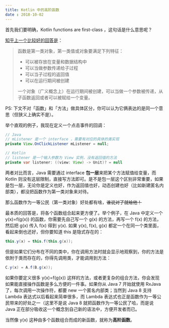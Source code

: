 ```yaml
---
title: Kotlin 中的高阶函数
date : 2018-10-02
---
```


首先我们要明确，Kotlin functions are first-class ，这句话是什么意思呢？

[知乎上一个比较好的回答是](https://www.zhihu.com/question/19959217/answer/13482599)：

> 函数是第一类对象，第一类值或对象要满足下列特征：
>
> - 可以被存放在变量和数据结构中
> - 可以当做参数传递给子过程
> - 可以当子过程的返回值
> - 可以在运行期间被创建
>
> 一个对象（广义概念上）在运行期间被创建，可以当做一个参数被传递，从子函数返回或者可以被赋给一个变量。

PS: 下文不对「函数」和「方法」做具体区分，你可以认为它俩表达的是同一个意思（但狭义上确实不是）。

举个直观的例子，我现在定义一个点击事件的回调：

```Java
// Java
// mListener 是一个 interface ，需要有对应的具体的类实现
private View.OnClickListener mListener = null;

// Kotlin
// listener 是一个输入参数为 View 实例，没有返回值的方法
private var listener: ((view: View) -> Unit)? = null
```

两者对比而言，Java 需要通过 interface **包一层**来把某个方法赋值给变量，而 Kotlin 则没有这层限制，直接写方法即可。是不是包一层这个区别非常重要，如果是包一层，无论你是定义也好，作为返回值也好，动态创建也好（比如新建匿名内部类），都没把函数作为第一类对象来对待。

那么函数作为一等公民（第一类对象）好处都有啥，~~谁说对了就给他！~~

最本质的回答是，将各个函数组合起来更方便了。举个例子，在 Java 中定义一个 y(x)=f(g(x)) 的函数，你需要先自己写一个 g(x) 的方法，再写一个 f(x) 的方法，然后把 g(x) 传入 f(x) 得到 y(x). 如果 y(x), f(x), g(x) 都定一个在同一个类里面，看起来倒也还好，但你要知道 this 是隐式存在的：

```Java
this.y(x) = this.f(this.g(x));
```

但是如果它们分布在不同的类中，你在调用方法时就会显示地观察到，你的方法是依附于类而存在的，你得先调用类，才能调用到方法：

```Java
C.y(x) = A.f(B.g(x));
```

如果你要定义很多 y(x)=f(g(x)) 这样的方法，或者更复杂的组合方法，你会发现如果能直接操作函数是多么方便的一件事。如果你从 Java 7 开始就使用 RxJava 了，每次调用一次操作符，都要 new 一个匿名内部类；当然到 Java 8 支持 Lambda 表达式以后看起来简单很多，而 Lambda 表达式也正是函数作为一等公民带来的好处之一（这里不是说 Java 8 就把函数作为一等公民了哈，而是说 Java 正在部分吸收这一个概念到自己新的语法中，方便开发者而已。

当然像 y(x) 这种由多个函数组合而成的新函数，就称为**高阶函数**。
